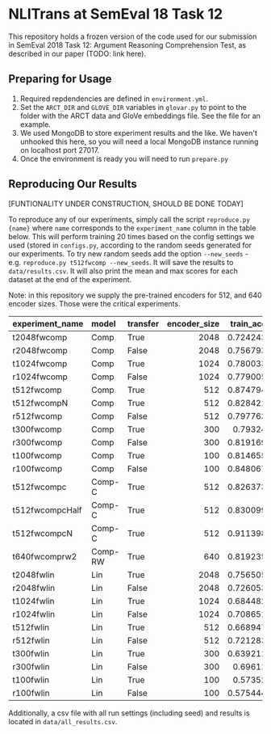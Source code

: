# NLITrans at SemEval 18 Task 12

This repository holds a frozen version of the code used for our submission in SemEval 2018 Task 12: Argument Reasoning Comprehension Test, as described in our paper (TODO: link here).

## Preparing for Usage

1. Required repdendencies are defined in `environment.yml`.
2. Set the `ARCT_DIR` and `GLOVE_DIR` variables in `glovar.py` to point to the folder with the ARCT data and GloVe embeddings file. See the file for an example.
3. We used MongoDB to store experiment results and the like. We haven't unhooked this here,
   so you will need a local MongoDB instance running on localhost port 27017.
4. Once the environment is ready you will need to run `prepare.py`

## Reproducing Our Results

[FUNTIONALITY UNDER CONSTRUCTION, SHOULD BE DONE TODAY]

To reproduce any of our experiments, simply call the script `reproduce.py {name}`
where `name` corresponds to the `experiment_name` column in the table below.
This will perform training 20 times based on the config settings we used (stored in `configs.py`,
according to the random seeds generated for our experiments.
To try new random seeds add the option `--new_seeds` - e.g. `reproduce.py t512fwcomp --new_seeds`.
It will save the results to `data/results.csv`.
It will also print the mean and max scores for each dataset at the end of the experiment.

Note: in this repository we supply the pre-trained encoders for 512, and 640 encoder sizes.
Those were the critical experiments.

| experiment_name   | model   | transfer   |   encoder_size |   train_acc |   tune_acc |   test_acc |
|:------------------|:--------|:-----------|---------------:|------------:|-----------:|-----------:|
| t2048fwcomp       | Comp    | True       |           2048 |    0.724243 |   0.672552 |   0.560923 |
| r2048fwcomp       | Comp    | False      |           2048 |    0.756793 |   0.668958 |   0.578153 |
| t1024fwcomp       | Comp    | True       |           1024 |    0.780033 |   0.673906 |   0.574887 |
| r1024fwcomp       | Comp    | False      |           1024 |    0.779005 |   0.673021 |   0.575788 |
| t512fwcomp        | Comp    | True       |            512 |    0.874794 |   0.680104 |   0.613063 |
| t512fwcompN       | Comp    | True       |            512 |    0.828421 |   0.680469 |   0.613063 |
| r512fwcomp        | Comp    | False      |            512 |    0.797763 |   0.675729 |   0.569482 |
| t300fwcomp        | Comp    | True       |            300 |    0.79324  |   0.669323 |   0.562275 |
| r300fwcomp        | Comp    | False      |            300 |    0.819169 |   0.670521 |   0.576014 |
| t100fwcomp        | Comp    | True       |            100 |    0.814655 |   0.672969 |   0.578829 |
| r100fwcomp        | Comp    | False      |            100 |    0.848067 |   0.679479 |   0.588851 |
| t512fwcompc       | Comp-C   | True       |            512 |    0.826373 |   0.67026  |   0.57545  |
| t512fwcompcHalf   | Comp-C  | True       |            512 |    0.830099 |   0.63375  |   0.57545  |
| t512fwcompcN      | Comp-C  | True       |            512 |    0.911398 |   0.654479 |   0.57545  |
| t640fwcomprw2     | Comp-RW | True       |            640 |    0.819235 |   0.678385 |   0.580405 |
| t2048fwlin        | Lin     | True       |           2048 |    0.756505 |   0.654063 |   0.538176 |
| r2048fwlin        | Lin     | False      |           2048 |    0.726053 |   0.632708 |   0.527815 |
| t1024fwlin        | Lin     | True       |           1024 |    0.684482 |   0.658854 |   0.523423 |
| r1024fwlin        | Lin     | False      |           1024 |    0.708651 |   0.658958 |   0.538288 |
| t512fwlin         | Lin     | True       |            512 |    0.668947 |   0.603594 |   0.509685 |
| r512fwlin         | Lin     | False      |            512 |    0.721283 |   0.604844 |   0.526577 |
| t300fwlin         | Lin     | True       |            300 |    0.639211 |   0.576406 |   0.504505 |
| r300fwlin         | Lin     | False      |            300 |    0.69611  |   0.578542 |   0.519595 |
| t100fwlin         | Lin     | True       |            100 |    0.57352  |   0.541458 |   0.514302 |
| r100fwlin         | Lin     | False      |            100 |    0.575444 |   0.536094 |   0.512387 |


Additionally, a csv file with all run settings (including seed) and results
is located in `data/all_results.csv`.

